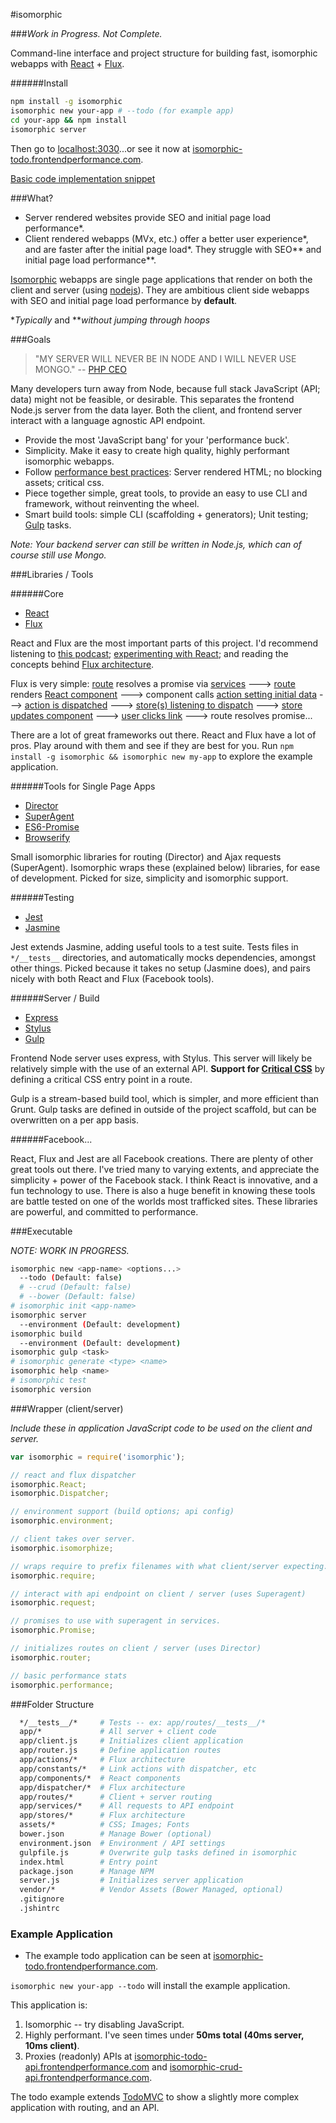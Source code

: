 #isomorphic

###_Work in Progress. Not Complete._

Command-line interface and project structure for building fast, isomorphic webapps with [React](http://facebook.github.io/react/) + [Flux](http://facebook.github.io/flux/).

######Install
```sh
npm install -g isomorphic
isomorphic new your-app # --todo (for example app)
cd your-app && npm install
isomorphic server
```
Then go to [localhost:3030](http://localhost:3030)...or see it now at [isomorphic-todo.frontendperformance.com](http://isomorphic-todo.frontendperformance.com).

[Basic code implementation snippet](https://github.com/frontendperformance/isomorphic/wiki/Basic-Implementation
)

###What?

- Server rendered websites provide SEO and initial page load performance\*.
- Client rendered webapps (MVx, etc.) offer a better user experience\*, and are faster after the initial page load\*. They struggle with SEO\*\* and initial page load performance\*\*.

[Isomorphic](http://nerds.airbnb.com/isomorphic-javascript-future-web-apps/) webapps are single page applications that render on both the client and server (using [nodejs](http://nodejs.org/)). They are ambitious client side webapps with SEO and initial page load performance by **default**.

\*_Typically_ and \*\*_without jumping through hoops_

###Goals

> "MY SERVER WILL NEVER BE IN NODE AND I WILL NEVER USE MONGO." -- [PHP CEO](https://twitter.com/PHP_CEO)

Many developers turn away from Node, because full stack JavaScript (API; data) might not be feasible, or desirable. This separates the frontend Node.js server from the data layer. Both the client, and frontend server interact with a language agnostic API endpoint.

- Provide the most 'JavaScript bang' for your 'performance buck'.
- Simplicity. Make it easy to create high quality, highly performant isomorphic webapps.
- Follow [performance best practices](https://developers.google.com/speed/docs/best-practices/rules_intro): Server rendered HTML; no blocking assets; critical css.
- Piece together simple, great tools, to provide an easy to use CLI and framework, without reinventing the wheel.
- Smart build tools: simple CLI (scaffolding + generators); Unit testing; [Gulp](http://gulpjs.com/) tasks.

*Note: Your backend server can still be written in Node.js, which can of course still use Mongo.*

###Libraries / Tools

######Core

- [React](http://facebook.github.io/react/)
- [Flux](http://facebook.github.io/flux/)

React and Flux are the most important parts of this project. I'd recommend listening to [this podcast](http://javascriptjabber.com/073-jsj-react-with-pete-hunt-and-jordan-walke/); [experimenting with React](http://facebook.github.io/react/); and reading the concepts behind [Flux architecture](http://facebook.github.io/react/docs/flux-overview.html).

Flux is very simple: [route](https://github.com/frontendperformance/isomorphic/blob/master/blueprint/app/routes/index.js#L6) resolves a promise via [services](https://github.com/frontendperformance/isomorphic/blob/master/blueprint/app/services/todo-list-service.js#L2) ---> [route](https://github.com/frontendperformance/isomorphic/blob/master/blueprint/app/routes/index.js#L5) renders [React component](https://github.com/frontendperformance/isomorphic/blob/master/blueprint/app/components/index.jsx#L57) ---> component calls [action setting initial data](https://github.com/frontendperformance/isomorphic/blob/master/blueprint/app/components/index.jsx#L36) ---> [action is dispatched](https://github.com/frontendperformance/isomorphic/blob/master/blueprint/app/actions/todo-list-actions.js#L23) ---> [store(s) listening to dispatch](https://github.com/frontendperformance/isomorphic/blob/master/blueprint/app/stores/todo-list-store.js#L43) ---> [store updates component](https://github.com/frontendperformance/isomorphic/blob/master/blueprint/app/stores/todo-list-store.js#L22) ---> [user clicks link](https://github.com/frontendperformance/isomorphic/blob/master/blueprint/app/components/index.jsx#L64) ---> route resolves promise...

There are a lot of great frameworks out there. React and Flux have a lot of pros. Play around with them and see if they are best for you. Run `npm install -g isomorphic && isomorphic new my-app` to explore the example application.

######Tools for Single Page Apps

- [Director](https://github.com/flatiron/director)
- [SuperAgent](https://github.com/visionmedia/superagent)
- [ES6-Promise](https://github.com/jakearchibald/es6-promise)
- [Browserify](https://github.com/substack/node-browserify)

Small isomorphic libraries for routing (Director) and Ajax requests (SuperAgent). Isomorphic wraps these (explained below) libraries, for ease of development. Picked for size, simplicity and isomorphic support.

######Testing

- [Jest](http://facebook.github.io/jest/)
- [Jasmine](http://jasmine.github.io/)

Jest extends Jasmine, adding useful tools to a test suite. Tests files in `*/__tests__` directories, and automatically mocks dependencies, amongst other things. Picked because it takes no setup (Jasmine does), and pairs nicely with both React and Flux (Facebook tools).

######Server / Build

- [Express](http://expressjs.com/)
- [Stylus](http://learnboost.github.io/stylus/)
- [Gulp](http://gulpjs.com/)

Frontend Node server uses express, with Stylus. This server will likely be relatively simple with the use of an external API. **Support for [Critical CSS](https://developers.google.com/speed/pagespeed/service/PrioritizeCriticalCss)** by defining a critical CSS entry point in a route.

Gulp is a stream-based build tool, which is simpler, and more efficient than Grunt. Gulp tasks are defined in outside of the project scaffold, but can be overwritten on a per app basis.

######Facebook...

React, Flux and Jest are all Facebook creations. There are plenty of other great tools out there. I've tried many to varying extents, and appreciate the simplicity + power of the Facebook stack. I think React is innovative, and a fun technology to use. There is also a huge benefit in knowing these tools are battle tested on one of the worlds most trafficked sites. These libraries are powerful, and committed to performance.

###Executable

*NOTE: WORK IN PROGRESS.*

```sh
isomorphic new <app-name> <options...>
  --todo (Default: false)
  # --crud (Default: false)
  # --bower (Default: false)
# isomorphic init <app-name>
isomorphic server
  --environment (Default: development)
isomorphic build
  --environment (Default: development)
isomorphic gulp <task>
# isomorphic generate <type> <name>
isomorphic help <name>
# isomorphic test
isomorphic version
```

###Wrapper (client/server)

*Include these in application JavaScript code to be used on the client and server.*

```javascript
var isomorphic = require('isomorphic');

// react and flux dispatcher
isomorphic.React;
isomorphic.Dispatcher;

// environment support (build options; api config)
isomorphic.environment;

// client takes over server.
isomorphic.isomorphize;

// wraps require to prefix filenames with what client/server expecting.
isomorphic.require;

// interact with api endpoint on client / server (uses Superagent)
isomorphic.request;

// promises to use with superagent in services.
isomorphic.Promise;

// initializes routes on client / server (uses Director)
isomorphic.router;

// basic performance stats
isomorphic.performance;
```

###Folder Structure

```sh
  */__tests__/*     # Tests -- ex: app/routes/__tests__/*
  app/*             # All server + client code
  app/client.js     # Initializes client application
  app/router.js     # Define application routes
  app/actions/*     # Flux architecture
  app/constants/*   # Link actions with dispatcher, etc
  app/components/*  # React components
  app/dispatcher/*  # Flux architecture
  app/routes/*      # Client + server routing
  app/services/*    # All requests to API endpoint
  app/stores/*      # Flux architecture
  assets/*          # CSS; Images; Fonts
  bower.json        # Manage Bower (optional)
  environment.json  # Environment / API settings
  gulpfile.js       # Overwrite gulp tasks defined in isomorphic
  index.html        # Entry point
  package.json      # Manage NPM
  server.js         # Initializes server application
  vendor/*          # Vendor Assets (Bower Managed, optional)
  .gitignore
  .jshintrc
```

### Example Application

- The example todo application can be seen at [isomorphic-todo.frontendperformance.com](http://isomorphic-todo.frontendperformance.com).

`isomorphic new your-app --todo` will install the example application.

This application is:

1. Isomorphic -- try disabling JavaScript.
2. Highly performant. I've seen times under **50ms total (40ms server, 10ms client)**.
3. Proxies (readonly) APIs at [isomorphic-todo-api.frontendperformance.com](http://isomorphic-todo-api.frontendperformance.com) and [isomorphic-crud-api.frontendperformance.com](http://isomorphic-crud-api.frontendperformance.com).

The todo example extends [TodoMVC](http://todomvc.com/architecture-examples/react/) to show a slightly more complex application with routing, and an API.
